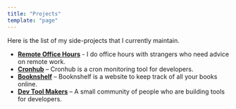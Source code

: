 ```yaml
---
title: "Projects"
template: "page"
---
```


Here is the list of my side-projects that I currently maintain.

- [**Remote Office Hours**](https://tik.dev/office-hours) - I do office hours with strangers who need advice on remote work.
- [**Cronhub**](https://cronhub.io) – Cronhub is a cron monitoring tool for developers.
- [**Booknshelf**](https://booknshelf.com) – Booknshelf is a website to keep track of all your books online.
- [**Dev Tool Makers**](https://spectrum.chat/dev-tool-makers) – A small community of people who are building tools for developers.
